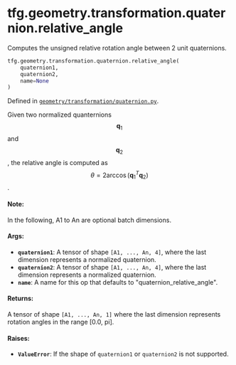 <div itemscope itemtype="http://developers.google.com/ReferenceObject">
<meta itemprop="name" content="tfg.geometry.transformation.quaternion.relative_angle" />
<meta itemprop="path" content="Stable" />
</div>

# tfg.geometry.transformation.quaternion.relative_angle

Computes the unsigned relative rotation angle between 2 unit quaternions.

``` python
tfg.geometry.transformation.quaternion.relative_angle(
    quaternion1,
    quaternion2,
    name=None
)
```



Defined in [`geometry/transformation/quaternion.py`](https://github.com/tensorflow/graphics/blob/master/tensorflow_graphics/geometry/transformation/quaternion.py).

<!-- Placeholder for "Used in" -->

Given two normalized quanternions $$\mathbf{q}_1$$ and $$\mathbf{q}_2$$, the
relative angle is computed as
$$\theta = 2\arccos(\mathbf{q}_1^T\mathbf{q}_2)$$.

#### Note:

In the following, A1 to An are optional batch dimensions.


#### Args:

* <b>`quaternion1`</b>: A tensor of shape `[A1, ..., An, 4]`, where the last dimension
  represents a normalized quaternion.
* <b>`quaternion2`</b>: A tensor of shape `[A1, ..., An, 4]`, where the last dimension
  represents a normalized quaternion.
* <b>`name`</b>: A name for this op that defaults to "quaternion_relative_angle".


#### Returns:

A tensor of shape `[A1, ..., An, 1]` where the last dimension represents
rotation angles in the range [0.0, pi].


#### Raises:

* <b>`ValueError`</b>: If the shape of `quaternion1` or `quaternion2` is not supported.